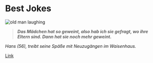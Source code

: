 # Best Jokes

![old man laughing](/Downloads/laughing.jpeg)

> **_Das Mädchen hat so geweint, also hab ich sie gefragt, wo ihre Eltern sind. Dann hat sie noch mehr geweint._**

*Hans (56), treibt seine Späße mit Neuzugängen im Waisenhaus.*

[Link](https://www.aberwitzig.com/schwarzer-humor.php)
